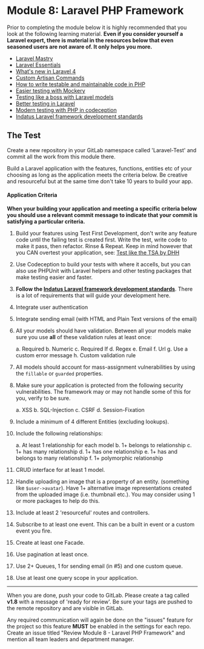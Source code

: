 # Module 8: Laravel PHP Framework

Prior to completing the module below it is highly recommended that you look at the following learning material.  **Even if you consider yourself a Laravel expert, there is material in the resources below that even seasoned users are not aware of.  It only helps you more.**

* [Laravel Mastry](http://net.tutsplus.com/tutorials/php/laravel-4-mastery/)
* [Laravel Essentials](https://tutsplus.com/course/laravel-essentials/)
* [What's new in Laravel 4](https://tutsplus.com/course/whats-new-in-laravel-4/)
* [Custom Artisan Commands](https://tutsplus.com/course/custom-artisan-commands-and-you/)
* [How to write testable and maintainable code in PHP](http://net.tutsplus.com/tutorials/php/how-to-write-testable-and-maintainable-code-in-php/)
* [Easier testing with Mockery](https://tutsplus.com/tutorial/easier-testing-with-mockery/)
* [Testing like a boss with Laravel models](http://net.tutsplus.com/tutorials/php/testing-like-a-boss-in-laravel-models/)
* [Better testing in Laravel](https://tutsplus.com/tutorial/better-testing-in-laravel/)
* [Modern testing with PHP in codeception](https://tutsplus.com/course/modern-testing-in-php-with-codeception/)
* [Indatus Laravel framework development standards](http://helpdesk.indatus.com/KB/a198/laravel-php-framework-development-standards.aspx)



## The Test


Create a new repository in your GitLab namespace called 'Laravel-Test' and commit all the work from this module there. 

Build a Laravel application with the features, functions, entities etc of your choosing as long as the application meets the criteria below.  Be creative and resourceful but at the same time don't take 10 years to build your app.

#### Application Criteria

**When your building your application and meeting a specific criteria below you should use a relevant commit message to indicate that your commit is satisfying a particular criteria.**

1.  Build your features using Test First Development, don't write any feature code until the failing test is created first.  Write the test, write code to make it pass, then refactor.  Rinse & Repeat. Keep in mind however that you CAN overtest your application, see: [Test like the TSA by DHH](http://37signals.com/svn/posts/3159-testing-like-the-tsa)

2.  Use Codeception to build your tests with where it accells, but you can also use PHPUnit with Laravel helpers and other testing packages that make testing easier and faster.

3.  **Follow the [Indatus Laravel framework development standards](http://helpdesk.indatus.com/KB/a198/laravel-php-framework-development-standards.aspx)**.  There is a lot of requirements that will guide your development here.

4.  Integrate user authentication

5.  Integrate sending email (with HTML and Plain Text versions of the email)

6.  All your models should have validation.  Between all your models make sure you use **all** of these validation rules at least once:

	a.  Required
	b.  Numeric
	c.  Required If
	d.  Regex
	e.  Email
	f.	Url
	g.  Use a custom error message
	h.  Custom validation rule
	
7.  All models should account for mass-assignment vulnerabilities by using the `fillable` or `guarded` properties.

8.  Make sure your application is protected from the following security vulnerabilities.  The framework may or may not handle some of this for you, verify to be sure.

	a.  XSS
	b.  SQL-Injection
	c.  CSRF
	d.  Session-Fixation

9.  Include a minimum of 4 different Entities (excluding lookups).

10. Include the following relationships:

	a.  At least 1 relationship for each model
	b.  1+ belongs to relationship
	c.  1+ has many relationship
	d.  1+ has one relationship
	e.  1+ has and belongs to many relationship
	f.  1+ polymorphic relationship
	
11.  CRUD interface for at least 1 model.

12.  Handle uploading an image that is a property of an entity.  (something like `$user->avatar`).  Have 1+ alternative image representations created from the uploaded image (i.e. thumbnail etc.).  You may consider using 1 or more packages to help do this.

13.  Include at least 2 'resourceful' routes and controllers.

14.  Subscribe to at least one event.  This can be a built in event or a custom event you fire.

15.  Create at least one Facade.

16.  Use pagination at least once.

17.  Use 2+ Queues, 1 for sending email (in #5) and one custom queue.

18.  Use at least one query scope in your application.




----------

When you are done, push your code to GitLab.  Please create a tag called **v1.8** with a message of 'ready for review'.  Be sure your tags are pushed to the remote repository and are visible in GitLab.

Any required communication will again be done on the "issues" feature for the project so this feature **MUST** be enabled in the settings for each repo.  Create an issue titled "Review Module 8 - Laravel PHP Framework" and mention all team leaders and department manager.